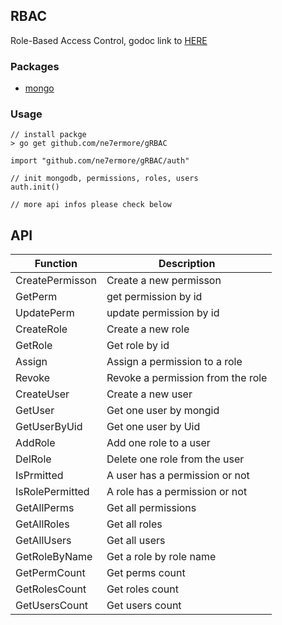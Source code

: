 ## RBAC
Role-Based Access Control, godoc link to [HERE](https://godoc.org/github.com/ne7ermore/gRBAC)

### Packages
* [mongo](https://gopkg.in/mgo.v2)


### Usage


```
// install packge
> go get github.com/ne7ermore/gRBAC
```

```
import "github.com/ne7ermore/gRBAC/auth"

// init mongodb, permissions, roles, users
auth.init()

// more api infos please check below
```

## API
|Function|Description|
|--|--|
|CreatePermisson|Create a new permisson|
|GetPerm|get permission by id|
|UpdatePerm|update permission by id|
|CreateRole|Create a new role|
|GetRole|Get role by id|
|Assign|Assign a permission to a role|
|Revoke|Revoke a permission from the role|
|CreateUser|Create a new user|
|GetUser|Get one user by mongid|
|GetUserByUid|Get one user by Uid|
|AddRole|Add one role to a user|
|DelRole|Delete one role from the user|
|IsPrmitted|A user has a permission or not|
|IsRolePermitted|A role has a permission or not|
|GetAllPerms|Get all permissions|
|GetAllRoles|Get all roles|
|GetAllUsers|Get all users|
|GetRoleByName|Get a role by role name|
|GetPermCount|Get perms count|
|GetRolesCount|Get roles count|
|GetUsersCount|Get users count|